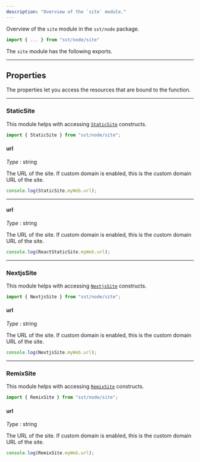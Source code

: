 ```yaml
---
description: "Overview of the `site` module."
---
```


Overview of the `site` module in the `sst/node` package.

```ts
import { ... } from "sst/node/site"
```

The `site` module has the following exports.

---

## Properties

The properties let you access the resources that are bound to the function.

---

### StaticSite

This module helps with accessing [`StaticSite`](../constructs/StaticSite.md) constructs.

```ts
import { StaticSite } from "sst/node/site";
```

#### url

_Type_ : <span class="mono">string</span>

The URL of the site. If custom domain is enabled, this is the custom domain URL of the site.

```ts
console.log(StaticSite.myWeb.url);
```

---

#### url

_Type_ : <span class="mono">string</span>

The URL of the site. If custom domain is enabled, this is the custom domain URL of the site.

```ts
console.log(ReactStaticSite.myWeb.url);
```

---

### NextjsSite

This module helps with accessing [`NextjsSite`](../constructs/NextjsSite.md) constructs.

```ts
import { NextjsSite } from "sst/node/site";
```

#### url

_Type_ : <span class="mono">string</span>

The URL of the site. If custom domain is enabled, this is the custom domain URL of the site.

```ts
console.log(NextjsSite.myWeb.url);
```

---

### RemixSite

This module helps with accessing [`RemixSite`](../constructs/RemixSite.md) constructs.

```ts
import { RemixSite } from "sst/node/site";
```

#### url

_Type_ : <span class="mono">string</span>

The URL of the site. If custom domain is enabled, this is the custom domain URL of the site.

```ts
console.log(RemixSite.myWeb.url);
```
